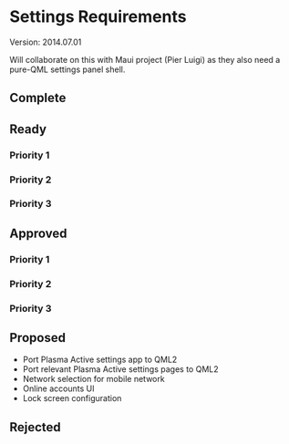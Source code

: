 # Settings Requirements

Version: 2014.07.01

Will collaborate on this with Maui project (Pier Luigi) as they also need
a pure-QML settings panel shell.

## Complete

## Ready
### Priority 1

### Priority 2

### Priority 3


## Approved
### Priority 1

### Priority 2

### Priority 3


## Proposed
* Port Plasma Active settings app to QML2
* Port relevant Plasma Active settings pages to QML2
* Network selection for mobile network
* Online accounts UI
* Lock screen configuration

## Rejected


